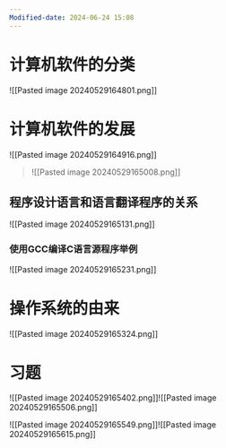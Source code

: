 ```yaml
---
Modified-date: 2024-06-24 15:08
---
```

# 计算机软件的分类
![[Pasted image 20240529164801.png]]


# 计算机软件的发展
![[Pasted image 20240529164916.png]]

> ![[Pasted image 20240529165008.png]]


## 程序设计语言和语言翻译程序的关系
![[Pasted image 20240529165131.png]]

### 使用GCC编译C语言源程序举例
![[Pasted image 20240529165231.png]]
# 操作系统的由来
![[Pasted image 20240529165324.png]]

# 习题
![[Pasted image 20240529165402.png]]![[Pasted image 20240529165506.png]]

![[Pasted image 20240529165549.png]]![[Pasted image 20240529165615.png]]